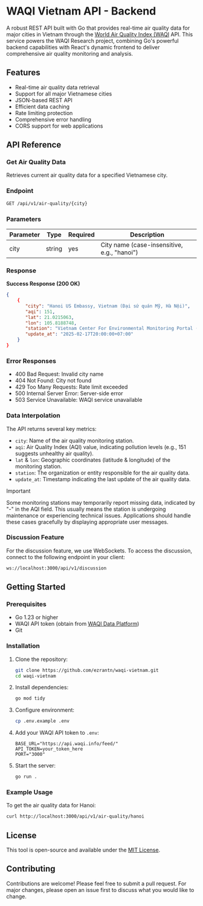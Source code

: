 # WAQI Vietnam API - Backend

A robust REST API built with Go that provides real-time air quality data for major cities in Vietnam through the [World Air Quality Index (WAQI](https://waqi.info/#/c/5.59/7.129/2.7z) API. This service powers the WAQI Research project, combining Go's powerful backend capabilities with React's dynamic frontend to deliver comprehensive air quality monitoring and analysis.

## Features

- Real-time air quality data retrieval
- Support for all major Vietnamese cities
- JSON-based REST API
- Efficient data caching
- Rate limiting protection
- Comprehensive error handling
- CORS support for web applications

## API Reference

### Get Air Quality Data

Retrieves current air quality data for a specified Vietnamese city.

### Endpoint

```bash
GET /api/v1/air-quality/{city}
```

### Parameters

| Parameter | Type   | Required | Description                                 |
|-----------|--------|----------|---------------------------------------------|
| city      | string | yes      | City name (case-insensitive, e.g., "hanoi") |

### Response

**Success Response (200 OK)**

```json
{
    {
       "city": "Hanoi US Embassy, Vietnam (Đại sứ quán Mỹ, Hà Nội)",
       "aqi": 151,
       "lat": 21.0215063,
       "lon": 105.8188748,
       "station": "Vietnam Center For Environmental Monitoring Portal (cổng thông tin quan trắc môi trường)",
       "update_at": "2025-02-17T20:00:00+07:00"
    }
}
```

### Error Responses

- 400 Bad Request: Invalid city name
- 404 Not Found: City not found
- 429 Too Many Requests: Rate limit exceeded
- 500 Internal Server Error: Server-side error
- 503 Service Unavailable: WAQI service unavailable

### Data Interpolation

The API returns several key metrics:

- `city`: Name of the air quality monitoring station.
- `aqi`: Air Quality Index (AQI) value, indicating pollution levels (e.g., 151 suggests unhealthy air quality).
- `lat` & `lon`: Geographic coordinates (latitude & longitude) of the monitoring station.
- `station`: The organization or entity responsible for the air quality data.
- `update_at`: Timestamp indicating the last update of the air quality data.

> [!IMPORTANT]
> Some monitoring stations may temporarily report missing data, indicated by "-" in the AQI field. This usually means the station is undergoing maintenance or experiencing technical issues. Applications should handle these cases gracefully by displaying appropriate user messages.

### Discussion Feature

For the discussion feature, we use WebSockets. To access the discussion, connect to the following endpoint in your client:

```bash
ws://localhost:3000/api/v1/discussion
```

## Getting Started

### Prerequisites

- Go 1.23 or higher
- WAQI API token (obtain from [WAQI Data Platform](https://aqicn.org/data-platform/token/))
- Git

### Installation

1. Clone the repository:

   ```bash
   git clone https://github.com/ezrantn/waqi-vietnam.git
   cd waqi-vietnam
   ```

2. Install dependencies:

   ```bash
   go mod tidy
   ```

3. Configure environment:

   ```bash
   cp .env.example .env
   ```

4. Add your WAQI API token to `.env`:

   ```env
   BASE_URL="https://api.waqi.info/feed/"
   API_TOKEN=your_token_here
   PORT="3000"
   ```

5. Start the server:

   ```bash
   go run .
   ```

### Example Usage

To get the air quality data for Hanoi:

```bash
curl http://localhost:3000/api/v1/air-quality/hanoi
```

## License

This tool is open-source and available under the [MIT License](https://github.com/ezrantn/waqi-vietnam/blob/main/LICENSE).

## Contributing

Contributions are welcome! Please feel free to submit a pull request. For major changes, please open an issue first to discuss what you would like to change.
